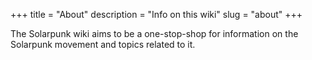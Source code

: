 +++
title = "About"
description = "Info on this wiki"
slug = "about"
+++

The Solarpunk wiki aims to be a one-stop-shop for information on the Solarpunk movement and topics related to it.